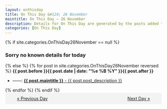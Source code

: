 ```yaml
---
layout: onthisday
title: On This Day &#124; 26 November
maintitle: On This Day — 26 November
description: Details for On This Day are generated by the posts added to the website so the content is subject to changes/updates over time.
categories: [On This Day]
---
```


{% if site.categories.OnThisDay26November == null %}
<h3>Sorry no known details for today</h3>
{% else %}
{% for post in site.categories.OnThisDay26November reversed %}
<strong>{{ post.before }}{{ post.date | date: "%e %B %Y" }}{{ post.after }}</strong>
<ul>
<li> ——: <a class="{{ post.class }}" href="{{ post.url }}"><strong>{{ post.maintitle }}</strong> - {{ post.post_description }}</a></li>
</ul>
{% endfor %}
{% endif %}

<div style="background-color: #f3f3f3; padding: 10px; border-radius: 5px; text-align: center; display: flex; justify-content: space-evenly;">
<a href="/onthisday/11/11-25">« Previous Day</a>
<span style="visibility:hidden;">[ Visit Leap Year February 29 ]</span>
<a href="/onthisday/11/11-27">Next Day »</a>
</div>
